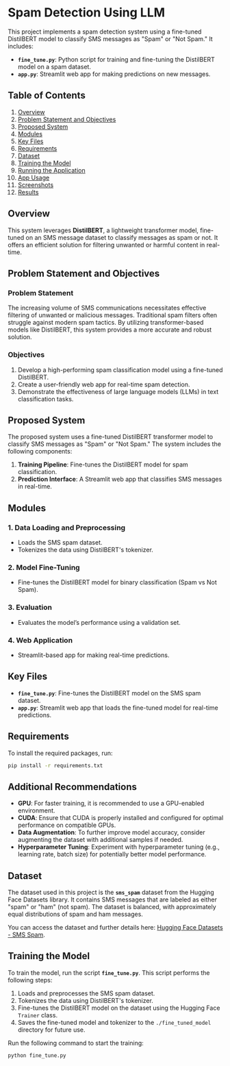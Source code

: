 # Spam Detection Using LLM

This project implements a spam detection system using a fine-tuned DistilBERT model to classify SMS messages as "Spam" or "Not Spam." It includes:

- **`fine_tune.py`**: Python script for training and fine-tuning the DistilBERT model on a spam dataset.
- **`app.py`**: Streamlit web app for making predictions on new messages.

## Table of Contents

1. [Overview](#overview)
2. [Problem Statement and Objectives](#problem-statement-and-objectives)
3. [Proposed System](#proposed-system)
4. [Modules](#modules)
5. [Key Files](#key-files)
6. [Requirements](#requirements)
7. [Dataset](#dataset)
8. [Training the Model](#training-the-model)
9. [Running the Application](#running-the-application)
10. [App Usage](#app-usage)
11. [Screenshots](#screenshots)
12. [Results](#results)

## Overview

This system leverages **DistilBERT**, a lightweight transformer model, fine-tuned on an SMS message dataset to classify messages as spam or not. It offers an efficient solution for filtering unwanted or harmful content in real-time.

## Problem Statement and Objectives

### Problem Statement

The increasing volume of SMS communications necessitates effective filtering of unwanted or malicious messages. Traditional spam filters often struggle against modern spam tactics. By utilizing transformer-based models like DistilBERT, this system provides a more accurate and robust solution.

### Objectives

1. Develop a high-performing spam classification model using a fine-tuned DistilBERT.
2. Create a user-friendly web app for real-time spam detection.
3. Demonstrate the effectiveness of large language models (LLMs) in text classification tasks.

## Proposed System

The proposed system uses a fine-tuned DistilBERT transformer model to classify SMS messages as "Spam" or "Not Spam." The system includes the following components:

1. **Training Pipeline**: Fine-tunes the DistilBERT model for spam classification.
2. **Prediction Interface**: A Streamlit web app that classifies SMS messages in real-time.

## Modules

### 1. Data Loading and Preprocessing
- Loads the SMS spam dataset.
- Tokenizes the data using DistilBERT's tokenizer.

### 2. Model Fine-Tuning
- Fine-tunes the DistilBERT model for binary classification (Spam vs Not Spam).

### 3. Evaluation
- Evaluates the model’s performance using a validation set.

### 4. Web Application
- Streamlit-based app for making real-time predictions.

## Key Files

- **`fine_tune.py`**: Fine-tunes the DistilBERT model on the SMS spam dataset.
- **`app.py`**: Streamlit web app that loads the fine-tuned model for real-time predictions.

## Requirements

To install the required packages, run:

```bash
pip install -r requirements.txt
```

## Additional Recommendations

- **GPU**: For faster training, it is recommended to use a GPU-enabled environment.
- **CUDA**: Ensure that CUDA is properly installed and configured for optimal performance on compatible GPUs.
- **Data Augmentation**: To further improve model accuracy, consider augmenting the dataset with additional samples if needed.
- **Hyperparameter Tuning**: Experiment with hyperparameter tuning (e.g., learning rate, batch size) for potentially better model performance.

## Dataset

The dataset used in this project is the **`sms_spam`** dataset from the Hugging Face Datasets library. It contains SMS messages that are labeled as either "spam" or "ham" (not spam). The dataset is balanced, with approximately equal distributions of spam and ham messages. 

You can access the dataset and further details here: [Hugging Face Datasets - SMS Spam](https://huggingface.co/datasets/sms_spam).

## Training the Model

To train the model, run the script **`fine_tune.py`**. This script performs the following steps:

1. Loads and preprocesses the SMS spam dataset.
2. Tokenizes the data using DistilBERT's tokenizer.
3. Fine-tunes the DistilBERT model on the dataset using the Hugging Face `Trainer` class.
4. Saves the fine-tuned model and tokenizer to the `./fine_tuned_model` directory for future use.

Run the following command to start the training:

```bash
python fine_tune.py



